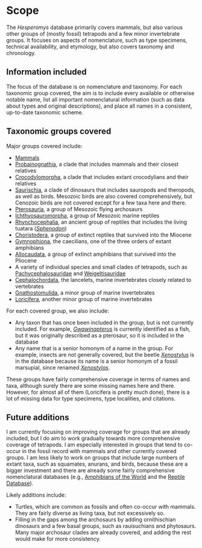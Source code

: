 # Scope

The _Hesperomys_ database primarily covers mammals, but also various other groups of (mostly
fossil) tetrapods and a few minor invertebrate groups. It focuses on aspects of nomenclature,
such as type specimens, technical availability, and etymology, but also covers taxonomy and
chronology.

## Information included

The focus of the database is on nomenclature and taxonomy. For each taxonomic group covered,
the aim is to include every available or otherwise notable name, list all important nomenclatural
information (such as data about types and original descriptions), and place all names in a consistent,
up-to-date taxonomic scheme.

## Taxonomic groups covered

Major groups covered include:

- [Mammals](/t/Mammalia)
- [Probainognathia](/t/Probainognathia), a clade that includes mammals and their closest relatives
- [Crocodylomorpha](/t/Crocodylomorpha), a clade that includes extant crocodylians and their relatives
- [Saurischia](/t/Saurischia), a clade of dinosaurs that includes sauropods and theropods, as well as birds.
  Mesozoic birds are also covered comprehensively, but Cenozoic birds are not covered except for a few
  taxa here and there.
- [Pterosauria](/t/Pterosauria), a group of Mesozoic flying archosaurs
- [Ichthyosauromorpha](/t/Ichthyosauromorpha), a group of Mesozoic marine reptiles
- [Rhynchocephalia](/t/Rhynchocephalia), an ancient group of reptiles that includes the living tuatara
  ([_Sphenodon_](/t/Sphenodon))
- [Choristodera](/t/Choristodera), a group of extinct reptiles that survived into the Miocene
- [Gymnophiona](/t/Gymnophiona), the caecilians, one of the three orders of extant amphibians
- [Allocaudata](/t/Allocaudata), a group of extinct amphibians that survived into the Pliocene
- A variety of individual species and small clades of tetrapods, such as [Pachycephalosauridae](/t/Pachycephalosauridae)
  and [Weigeltisauridae](/t/Weigeltisauridae)
- [Cephalochordata](/t/Cephalochordata), the lancelets, marine invertebrates closely related to vertebrates
- [Gnathostomulida](/t/Gnathostomulida), a minor group of marine invertebrates
- [Loricifera](/t/Loricifera), another minor group of marine invertebrates

For each covered group, we also include:

- Any taxon that has once been included in the group, but is not currently included. For example,
  [_Gwawinapterus_](/t/Gwawinapterus) is currently identified as a fish, but it was originally
  described as a pterosaur, so it is included in the database
- Any name that is a senior homonym of a name in the group. For example, insects are not generally
  covered, but the beetle [_Xenostylus_](/t/Xenostylus) is in the database because its name is a
  senior homonym of a fossil marsupial, since renamed [_Xenostylos_](/t/Xenostylos).

These groups have fairly comprehensive coverage in terms of names and taxa, although surely there
are some missing names here and there. However, for almost all of them (Loricifera is pretty much
done), there is a lot of missing data for type specimens, type localities, and citations.

## Future additions

I am currently focusing on improving coverage for groups that are already included, but I do aim
to work gradually towards more comprehensive coverage of tetrapods. I am especially interested in
groups that tend to co-occur in the fossil record with mammals and other currently covered groups.
I am less likely to work on groups that include large numbers of extant taxa, such as squamates,
anurans, and birds, because these are a bigger investment and there are already some fairly
comprehensive nomenclatural databases (e.g., [Amphibians of the World](https://amphibiansoftheworld.amnh.org/)
and the [Reptile Database](http://www.reptile-database.org/)).

Likely additions include:

- Turtles, which are common as fossils and often co-occur with mammals. They are fairly diverse
  as living taxa, but not excessively so.
- Filling in the gaps among the archosaurs by adding ornithischian dinosaurs and a few basal groups,
  such as rauisuchians and phytosaurs. Many major archosaur clades are already covered, and adding
  the rest would make for more consistency.

